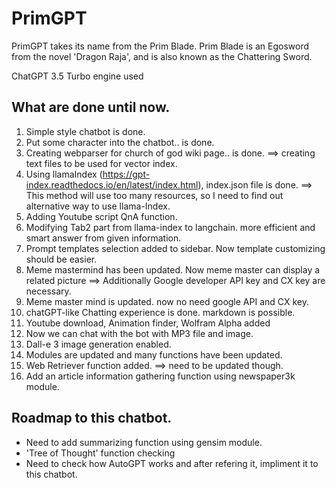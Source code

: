 # PrimGPT
PrimGPT takes its name from the Prim Blade. 
Prim Blade is an Egosword from the novel 'Dragon Raja', and is also known as the Chattering Sword. 

ChatGPT 3.5 Turbo engine used

## What are done until now. 
1. Simple style chatbot is done. 
2. Put some character into the chatbot.. is done. 
3. Creating webparser for church of god wiki page.. is done. ==> creating text files to be used for vector index. 
4. Using llamaIndex (https://gpt-index.readthedocs.io/en/latest/index.html), index.json file is done. 
==> This method will use too many resources, so I need to find out alternative way to use llama-Index. 
5. Adding Youtube script QnA function. 
6. Modifying Tab2 part from llama-index to langchain. more efficient and smart answer from given information. 
7. Prompt templates selection added to sidebar. Now template customizing should be easier. 
8. Meme mastermind has been updated. Now meme master can display a related picture 
==> Additionally Google developer API key and CX key are necessary.
9. Meme master mind is updated. now no need google API and CX key.
10. chatGPT-like Chatting experience is done. markdown is possible.
11. Youtube download, Animation finder, Wolfram Alpha added
12. Now we can chat with the bot with MP3 file and image. 
13. Dall-e 3 image generation enabled.
14. Modules are updated and many functions have been updated.
15. Web Retriever function added. ==> need to be updated though. 
16. Add an article information gathering function using newspaper3k module.
## Roadmap to this chatbot.
- Need to add summarizing function using gensim module.
- 'Tree of Thought' function checking 
- Need to check how AutoGPT works and after refering it, impliment it to this chatbot. 

